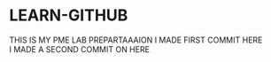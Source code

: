 # LEARN-GITHUB
THIS IS MY PME LAB PREPARTAAAION
I MADE FIRST COMMIT HERE
<br>
I MADE A SECOND COMMIT ON HERE
